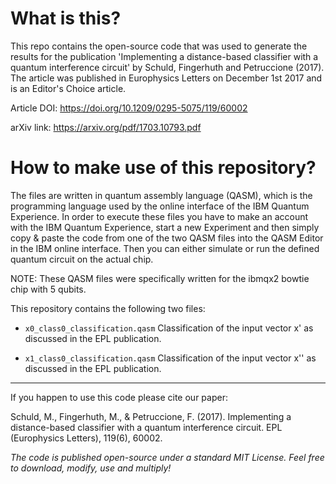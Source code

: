 # What is this?

This repo contains the open-source code that was used to generate the results for the publication
'Implementing a distance-based classifier with a quantum interference circuit' by Schuld, Fingerhuth and Petruccione (2017). The article was published in Europhysics Letters on December 1st 2017 and is an Editor's Choice article.

Article DOI:
https://doi.org/10.1209/0295-5075/119/60002

arXiv link:
https://arxiv.org/pdf/1703.10793.pdf

# How to make use of this repository?

The files are written in quantum assembly language (QASM), which is the programming language used by the online interface
of the IBM Quantum Experience. In order to execute these files you have to make an account with the IBM Quantum Experience,
start a new Experiment and then simply copy & paste the code from one of the two QASM files into the QASM Editor in the IBM
online interface. Then you can either simulate or run the defined quantum circuit on the actual chip.

NOTE: These QASM files were specifically written for the ibmqx2 bowtie chip with 5 qubits.

This repository contains the following two files:

- `x0_class0_classification.qasm` Classification of the input vector x' as discussed in the EPL publication.

- `x1_class0_classification.qasm` Classification of the input vector x'' as discussed in the EPL publication.

--------------------------------------------------------------------------------------------------

If you happen to use this code please cite our paper:

Schuld, M., Fingerhuth, M., & Petruccione, F. (2017). Implementing a distance-based classifier with a quantum interference circuit. EPL (Europhysics Letters), 119(6), 60002.


*The code is published open-source under a standard MIT License. Feel free to download, modify, use and multiply!*
